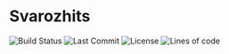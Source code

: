 # Svarozhits

![Build Status](https://img.shields.io/github/actions/workflow/status/raroh73/svarozhits/docker.yml?style=for-the-badge)
![Last Commit](https://img.shields.io/github/last-commit/raroh73/svarozhits?style=for-the-badge)
![License](https://img.shields.io/github/license/raroh73/svarozhits?style=for-the-badge)
![Lines of code](https://img.shields.io/tokei/lines/github.com/raroh73/svarozhits?style=for-the-badge)
